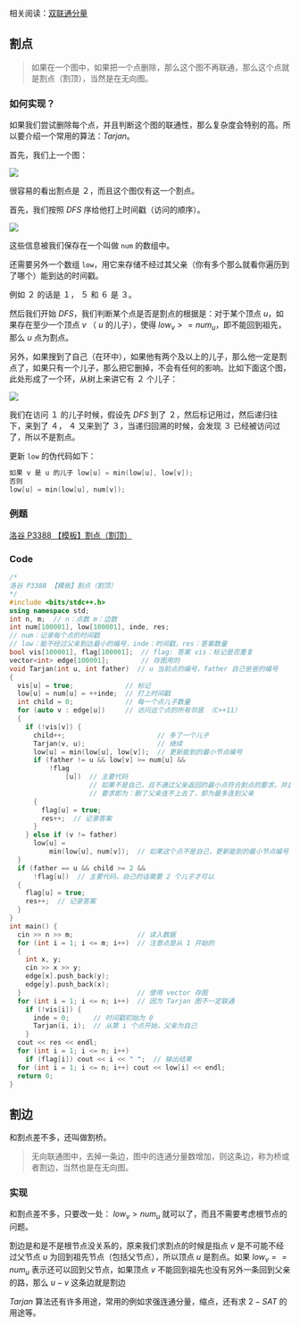 相关阅读：[双联通分量](/graph/bcc/)

## 割点

> 如果在一个图中，如果把一个点删除，那么这个图不再联通，那么这个点就是割点（割顶），当然是在无向图。

### 如何实现？

如果我们尝试删除每个点，并且判断这个图的联通性，那么复杂度会特别的高。所以要介绍一个常用的算法：$Tarjan$。

首先，我们上一个图：

![](https://i.loli.net/2018/08/28/5b853fc3b27bd.png)

很容易的看出割点是 ２，而且这个图仅有这一个割点。

首先，我们按照 $DFS$ 序给他打上时间戳（访问的顺序）。

![](https://i.loli.net/2018/08/28/5b8540a00f313.png)

这些信息被我们保存在一个叫做 `num` 的数组中。

还需要另外一个数组 `low`，用它来存储不经过其父亲（你有多个那么就看你遍历到了哪个）能到达的时间戳。

例如 ２ 的话是 １， ５ 和 ６ 是 ３。

然后我们开始 $DFS$，我们判断某个点是否是割点的根据是：对于某个顶点 $u$，如果存在至少一个顶点 $v$ （ $u$ 的儿子），使得 $low_v>=num_u$，即不能回到祖先，那么 $u$ 点为割点。

另外，如果搜到了自己（在环中），如果他有两个及以上的儿子，那么他一定是割点了，如果只有一个儿子，那么把它删掉，不会有任何的影响。比如下面这个图，此处形成了一个环，从树上来讲它有 ２ 个儿子：

![](https://i.loli.net/2018/08/28/5b85450b597b5.png) 

我们在访问 １ 的儿子时候，假设先 $DFS$ 到了 ２，然后标记用过，然后递归往下，来到了 ４， ４ 又来到了 ３，当递归回溯的时候，会发现 ３ 已经被访问过了，所以不是割点。

更新 `low` 的伪代码如下：

```cpp
如果 v 是 u 的儿子 low[u] = min(low[u], low[v]);
否则
low[u] = min(low[u], num[v]);
```

### 例题

[洛谷 P3388 【模板】割点（割顶）](https://www.luogu.org/problemnew/show/P3388)

### Code

```cpp
/*
洛谷 P3388 【模板】割点（割顶）
*/
#include <bits/stdc++.h>
using namespace std;
int n, m;  // n：点数 m：边数
int num[100001], low[100001], inde, res;
// num：记录每个点的时间戳
// low：能不经过父亲到达最小的编号，inde：时间戳，res：答案数量
bool vis[100001], flag[100001];  // flag: 答案 vis：标记是否重复
vector<int> edge[100001];        // 存图用的
void Tarjan(int u, int father)  // u 当前点的编号，father 自己爸爸的编号
{
  vis[u] = true;             // 标记
  low[u] = num[u] = ++inde;  // 打上时间戳
  int child = 0;             // 每一个点儿子数量
  for (auto v : edge[u])     // 访问这个点的所有邻居 （C++11）
  {
    if (!vis[v]) {
      child++;                       // 多了一个儿子
      Tarjan(v, u);                  // 继续
      low[u] = min(low[u], low[v]);  // 更新能到的最小节点编号
      if (father != u && low[v] >= num[u] &&
          !flag
              [u])  // 主要代码
                    // 如果不是自己，且不通过父亲返回的最小点符合割点的要求，并且没有被标记过
                    // 要求即为：删了父亲连不上去了，即为最多连到父亲
      {
        flag[u] = true;
        res++;  // 记录答案
      }
    } else if (v != father)
      low[u] =
          min(low[u], num[v]);  // 如果这个点不是自己，更新能到的最小节点编号
  }
  if (father == u && child >= 2 &&
      !flag[u])  // 主要代码，自己的话需要 2 个儿子才可以
  {
    flag[u] = true;
    res++;  // 记录答案
  }
}
int main() {
  cin >> n >> m;                // 读入数据
  for (int i = 1; i <= m; i++)  // 注意点是从 1 开始的
  {
    int x, y;
    cin >> x >> y;
    edge[x].push_back(y);
    edge[y].push_back(x);
  }                             // 使用 vector 存图
  for (int i = 1; i <= n; i++)  // 因为 Tarjan 图不一定联通
    if (!vis[i]) {
      inde = 0;      // 时间戳初始为 0
      Tarjan(i, i);  // 从第 i 个点开始，父亲为自己
    }
  cout << res << endl;
  for (int i = 1; i <= n; i++)
    if (flag[i]) cout << i << " ";  // 输出结果
  for (int i = 1; i <= n; i++) cout << low[i] << endl;
  return 0;
}
```

## 割边

和割点差不多，还叫做割桥。

> 无向联通图中，去掉一条边，图中的连通分量数增加，则这条边，称为桥或者割边，当然也是在无向图。

### 实现

和割点差不多，只要改一处： $low_v>num_u$ 就可以了，而且不需要考虑根节点的问题。

割边是和是不是根节点没关系的，原来我们求割点的时候是指点 $v$ 是不可能不经过父节点 $u$ 为回到祖先节点（包括父节点），所以顶点 $u$ 是割点。如果 $low_v==num_u$ 表示还可以回到父节点，如果顶点 $v$ 不能回到祖先也没有另外一条回到父亲的路，那么 $u-v$ 这条边就是割边

$Tarjan$ 算法还有许多用途，常用的例如求强连通分量，缩点，还有求 $2-SAT$ 的用途等。
